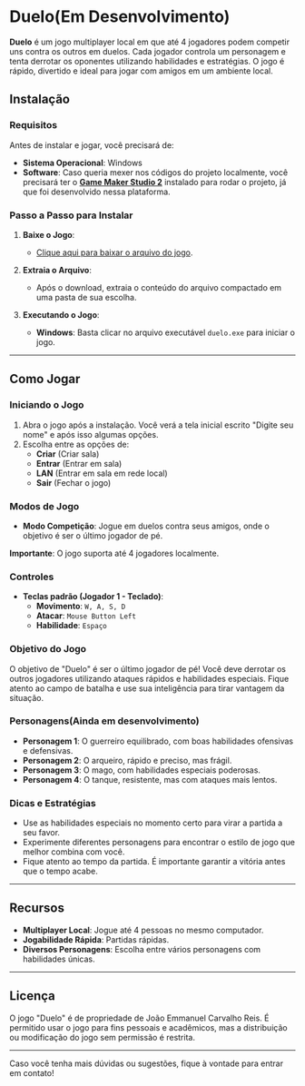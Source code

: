 # **Duelo(Em Desenvolvimento)**

**Duelo** é um jogo multiplayer local em que até 4 jogadores podem competir uns contra os outros em duelos. Cada jogador controla um personagem e tenta derrotar os oponentes utilizando habilidades e estratégias. O jogo é rápido, divertido e ideal para jogar com amigos em um ambiente local.

## **Instalação**

### **Requisitos**

Antes de instalar e jogar, você precisará de:

- **Sistema Operacional**: Windows
- **Software**: Caso queria mexer nos códigos do projeto localmente, você precisará ter o **[Game Maker Studio 2](https://gamemaker.io/en/download)** instalado para rodar o projeto, já que foi desenvolvido nessa plataforma.

### **Passo a Passo para Instalar**

1. **Baixe o Jogo**:
   - [Clique aqui para baixar o arquivo do jogo](https://github.com/JaumCarvalho/jogo_duelo/raw/refs/heads/master/jogo_duelo.zip).

2. **Extraia o Arquivo**:
   - Após o download, extraia o conteúdo do arquivo compactado em uma pasta de sua escolha.

3. **Executando o Jogo**:
   - **Windows**: Basta clicar no arquivo executável `duelo.exe` para iniciar o jogo.

---

## **Como Jogar**

### **Iniciando o Jogo**

1. Abra o jogo após a instalação. Você verá a tela inicial escrito "Digite seu nome" e após isso algumas opções.
2. Escolha entre as opções de:
   - **Criar** (Criar sala)
   - **Entrar** (Entrar em sala)
   - **LAN** (Entrar em sala em rede local)
   - **Sair** (Fechar o jogo)

### **Modos de Jogo**

- **Modo Competição**: Jogue em duelos contra seus amigos, onde o objetivo é ser o último jogador de pé.
  
**Importante**: O jogo suporta até 4 jogadores localmente.

### **Controles**

- **Teclas padrão (Jogador 1 - Teclado)**:
  - **Movimento**: `W, A, S, D`
  - **Atacar**: `Mouse Button Left`
  - **Habilidade**: `Espaço`

### **Objetivo do Jogo**

O objetivo de "Duelo" é ser o último jogador de pé! Você deve derrotar os outros jogadores utilizando ataques rápidos e habilidades especiais. Fique atento ao campo de batalha e use sua inteligência para tirar vantagem da situação.

### **Personagens(Ainda em desenvolvimento)**

- **Personagem 1**: O guerreiro equilibrado, com boas habilidades ofensivas e defensivas.
- **Personagem 2**: O arqueiro, rápido e preciso, mas frágil.
- **Personagem 3**: O mago, com habilidades especiais poderosas.
- **Personagem 4**: O tanque, resistente, mas com ataques mais lentos.

### **Dicas e Estratégias**

- Use as habilidades especiais no momento certo para virar a partida a seu favor.
- Experimente diferentes personagens para encontrar o estilo de jogo que melhor combina com você.
- Fique atento ao tempo da partida. É importante garantir a vitória antes que o tempo acabe.

---

## **Recursos**

- **Multiplayer Local**: Jogue até 4 pessoas no mesmo computador.
- **Jogabilidade Rápida**: Partidas rápidas.
- **Diversos Personagens**: Escolha entre vários personagens com habilidades únicas.

---

## **Licença**

O jogo "Duelo" é de propriedade de João Emmanuel Carvalho Reis. É permitido usar o jogo para fins pessoais e acadêmicos, mas a distribuição ou modificação do jogo sem permissão é restrita.

---

Caso você tenha mais dúvidas ou sugestões, fique à vontade para entrar em contato!
